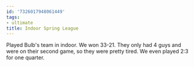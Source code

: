 ```yaml
---
id: '7326017948061449'
tags:
- ultimate
title: Indoor Spring League
---
```


Played Bulb's team in indoor. We won 33-21. They only had 4 guys and were on their second game, so they were pretty tired. We even played 2:3 for one quarter. 
